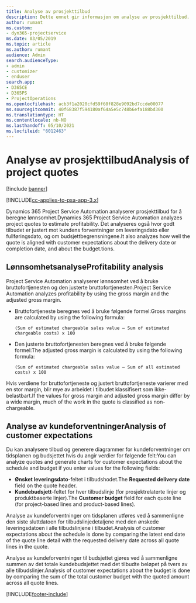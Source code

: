 ```yaml
---
title: Analyse av prosjekttilbud
description: Dette emnet gir informasjon om analyse av prosjekttilbud.
author: rumant
ms.custom:
- dyn365-projectservice
ms.date: 03/05/2019
ms.topic: article
ms.author: rumant
audience: Admin
search.audienceType:
- admin
- customizer
- enduser
search.app:
- D365CE
- D365PS
- ProjectOperations
ms.openlocfilehash: acb3f1a2020cfd59f60f828e9092bd7ccde00077
ms.sourcegitcommit: 40f68387f594180af64a5e5c748b6efa188bd300
ms.translationtype: HT
ms.contentlocale: nb-NO
ms.lasthandoff: 05/10/2021
ms.locfileid: "6012463"
---
```

# <a name="analysis-of-project-quotes"></a><span data-ttu-id="67520-103">Analyse av prosjekttilbud</span><span class="sxs-lookup"><span data-stu-id="67520-103">Analysis of project quotes</span></span>

[!include [banner](../includes/psa-now-project-operations.md)]

[!INCLUDE[cc-applies-to-psa-app-3.x](../includes/cc-applies-to-psa-app-3x.md)]

<span data-ttu-id="67520-104">Dynamics 365 Project Service Automation analyserer prosjekttilbud for å beregne lønnsomhet.</span><span class="sxs-lookup"><span data-stu-id="67520-104">Dynamics 365 Project Service Automation analyzes project quotes to estimate profitability.</span></span> <span data-ttu-id="67520-105">Det analyseres også hvor godt tilbudet er justert mot kundens forventninger om leveringsdato eller fullføringsdato, og om budsjettbegrensningene.</span><span class="sxs-lookup"><span data-stu-id="67520-105">It also analyzes how well the quote is aligned with customer expectations about the delivery date or completion date, and about the budget.tions.</span></span>

## <a name="profitability-analysis"></a><span data-ttu-id="67520-106">Lønnsomhetsanalyse</span><span class="sxs-lookup"><span data-stu-id="67520-106">Profitability analysis</span></span>

<span data-ttu-id="67520-107">Project Service Automation analyserer lønnsomhet ved å bruke bruttofortjenesten og den justerte bruttofortjenesten.</span><span class="sxs-lookup"><span data-stu-id="67520-107">Project Service Automation analyzes profitability by using the gross margin and the adjusted gross margin.</span></span>

- <span data-ttu-id="67520-108">Bruttofortjeneste beregnes ved å bruke følgende formel:</span><span class="sxs-lookup"><span data-stu-id="67520-108">Gross margins are calculated by using the following formula:</span></span>

  `
    (Sum of estimated chargeable sales value – Sum of estimated chargeable costs) x 100
  `
- <span data-ttu-id="67520-109">Den justerte bruttofortjenesten beregnes ved å bruke følgende formel:</span><span class="sxs-lookup"><span data-stu-id="67520-109">The adjusted gross margin is calculated by using the following formula:</span></span>

  `
    (Sum of estimated chargeable sales value – Sum of all estimated costs) x 100
  `

<span data-ttu-id="67520-110">Hvis verdiene for bruttofortjeneste og justert bruttofortjeneste varierer med en stor margin, blir mye av arbeidet i tilbudet klassifisert som ikke-belastbart.</span><span class="sxs-lookup"><span data-stu-id="67520-110">If the values for gross margin and adjusted gross margin differ by a wide margin, much of the work in the quote is classified as non-chargeable.</span></span>

## <a name="analysis-of-customer-expectations"></a><span data-ttu-id="67520-111">Analyse av kundeforventninger</span><span class="sxs-lookup"><span data-stu-id="67520-111">Analysis of customer expectations</span></span>

<span data-ttu-id="67520-112">Du kan analysere tilbud og generere diagrammer for kundeforventninger om tidsplanen og budsjettet hvis du angir verdier for følgende felt:</span><span class="sxs-lookup"><span data-stu-id="67520-112">You can analyze quotes and generate charts for customer expectations about the schedule and budget if you enter values for the following fields:</span></span>

- <span data-ttu-id="67520-113">**Ønsket leveringsdato**-feltet i tilbudshodet.</span><span class="sxs-lookup"><span data-stu-id="67520-113">The **Requested delivery date** field on the quote header.</span></span>
- <span data-ttu-id="67520-114">**Kundebudsjett**-feltet for hver tilbudslinje (for prosjektrelaterte linjer og produktbaserte linjer).</span><span class="sxs-lookup"><span data-stu-id="67520-114">The **Customer budget** field for each quote line (for project-based lines and product-based lines).</span></span>

<span data-ttu-id="67520-115">Analyse av kundeforventninger om tidsplanen utføres ved å sammenligne den siste sluttdatoen for tilbudslinjedetaljene med den ønskede leveringsdatoen i alle tilbudslinjene i tilbudet.</span><span class="sxs-lookup"><span data-stu-id="67520-115">Analysis of customer expectations about the schedule is done by comparing the latest end date of the quote line detail with the requested delivery date across all quote lines in the quote.</span></span>

<span data-ttu-id="67520-116">Analyse av kundeforventninger til budsjettet gjøres ved å sammenligne summen av det totale kundebudsjettet med det tilbudte beløpet på tvers av alle tilbudslinjer.</span><span class="sxs-lookup"><span data-stu-id="67520-116">Analysis of customer expectations about the budget is done by comparing the sum of the total customer budget with the quoted amount across all quote lines.</span></span>


[!INCLUDE[footer-include](../includes/footer-banner.md)]